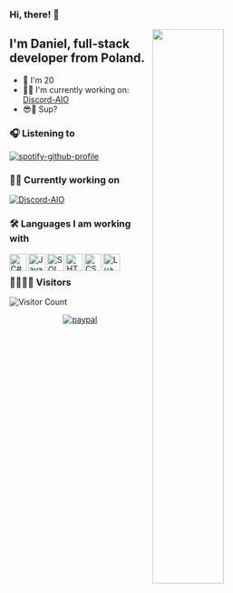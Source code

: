 ### Hi, there! :wave:

[<img align="right" width="50%" src="https://github-readme-stats.vercel.app/api?username=Nyxonn&show_icons=true&theme=radical&hide=contribs,issues">](https://metrics.lecoq.io/Nyxonn?template=classic)

## I'm **Daniel**, full-stack developer from Poland.
- 👶 I'm 20
- 👨‍💻 I'm currently working on: [Discord-AIO](https://github.com/Nyxonn/Discord-AIO)
- 😎🤙 Sup?

### 🎧 Listening to

[![spotify-github-profile](https://spotify-github-profile.vercel.app/api/view?uid=7ecyovg77bn8b1b80mbvu3opp&cover_image=true&theme=novatorem&align=right)](https://spotify-github-profile.vercel.app/api/view?uid=7ecyovg77bn8b1b80mbvu3opp&redirect=true)

### 👨‍💻 Currently working on
[![Discord-AIO](https://github-readme-stats.vercel.app/api/pin/?username=Nyxonn&repo=Discord-AIO&q=2021&theme=radical)](https://github.com/Nyxonn/Discord-AIO)

### 🛠 Languages I am working with

<img align="left" alt="C#" width="30px" src="https://user-images.githubusercontent.com/45857590/215257209-ce7d1002-5d4e-4238-806e-93f1bab38108.png" />
<img align="left" alt="JavaScript" width="30px" src="https://user-images.githubusercontent.com/45857590/215257248-34204acc-3c88-456f-b6e2-df912d843745.png" />
<img align="left" alt="SQL" width="30px" src="https://user-images.githubusercontent.com/45857590/215257451-6f81f758-7c36-43d8-9a79-9cb5dcb1e2f5.png" />
<img align="left" alt="HTML" width="30px" src="https://user-images.githubusercontent.com/45857590/215257577-f70fc0f1-8550-46ca-92be-bad081a25ae9.png" />
<img align="left" alt="CSS" width="30px" src="https://user-images.githubusercontent.com/45857590/215257456-c39a2f15-8b4e-4aaa-9fca-ca5d52c46e0d.png" />
<img align="left" alt="Lua" width="30px" src="https://user-images.githubusercontent.com/45857590/215257441-505f97f0-a53a-4b2c-ae6c-31b936eb23f6.png" />

<br/>

### 👨‍👩‍👧‍👦 Visitors

![Visitor Count](https://profile-counter.glitch.me/Nyxonn/count.svg)

<div align="center">

[![paypal](https://www.paypalobjects.com/en_US/PL/i/btn/btn_donateCC_LG.gif)](https://www.paypal.com/donate/?hosted_button_id=LHX286XBZ5BZS)

</div>
